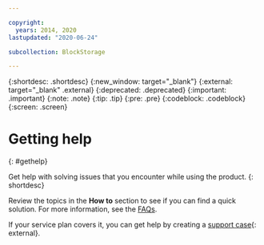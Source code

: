 ```yaml
---

copyright:
  years: 2014, 2020
lastupdated: "2020-06-24"

subcollection: BlockStorage

---
```


{:shortdesc: .shortdesc}
{:new_window: target="_blank"}
{:external: target="_blank" .external}
{:deprecated: .deprecated}
{:important: .important}
{:note: .note}
{:tip: .tip}
{:pre: .pre}
{:codeblock: .codeblock}
{:screen: .screen}

# Getting help
{: #gethelp}

Get help with solving issues that you encounter while using the product.
{: shortdesc}

Review the topics in the **How to** section to see if you can find a quick solution. For more information, see the [FAQs](/docs/BlockStorage?topic=BlockStorage-block-storage-faqs).

If your service plan covers it, you can get help by creating a [support case](https://cloud.ibm.com/unifiedsupport/supportcenter){: external}.
